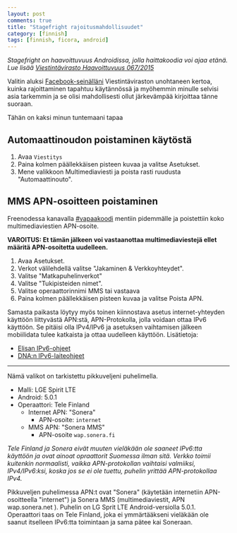 ```yaml
---
layout: post
comments: true
title: "Stagefright rajoitusmahdollisuudet"
category: [finnish]
tags: [finnish, ficora, android]
---
```


*Stagefright on haavoittuvuus Androidissa, jolla haittakoodia voi ajaa
 etänä. Lue lisää [Viestintävirasto Haavoittuvuus 067/2015](https://www.viestintavirasto.fi/kyberturvallisuus/haavoittuvuudet/2015/haavoittuvuus-2015-067.html)*

Valitin aluksi [Facebook-seinälläni] Viestintäviraston unohtaneen kertoa,
kuinka rajoittaminen tapahtuu käytännössä ja myöhemmin minulle selvisi
asia tarkemmin ja se olisi mahdollisesti ollut järkevämpää kirjoittaa
tänne suoraan.

[Facebook-seinälläni]:https://www.facebook.com/mikaelahmsuomalainen/posts/864710153623799

Tähän on kaksi minun tuntemaani tapaa

## Automaattinoudon poistaminen käytöstä

1. Avaa `Viestitys`
2. Paina kolmen päällekkäisen pisteen kuvaa ja valitse Asetukset.
2. Mene valikkoon Multimediaviesti ja poista rasti ruudusta
   "Automaattinouto".

## MMS APN-osoitteen poistaminen

Freenodessa kanavalla [#vapaakoodi](/r/irc-vapaakoodi.html) mentiin
pidemmälle ja poistettiin koko multimediaviestien APN-osoite.

**VAROITUS: Et tämän jälkeen voi vastaanottaa multimediaviestejä ellet
määritä APN-osoitetta uudelleen.**

1. Avaa Asetukset.
2. Verkot välilehdellä valitse "Jakaminen & Verkkoyhteydet".
3. Valitse "Matkapuhelinverkot"
3. Valitse "Tukipisteiden nimet".
4. Valitse operaattorinnimi MMS tai vastaava
5. Paina kolmen päällekkäisen pisteen kuvaa ja valitse Poista APN.

Samasta paikasta löytyy myös toinen kiinnostava asetus internet-yhteyden
käyttöön liittyvästä APN:stä, APN-Protokolla, jolla voidaan ottaa IPv6
käyttöön. Se pitäisi olla IPv4/IPv6 ja asetuksen vaihtamisen jälkeen
mobiilidata tulee katkaista ja ottaa uudelleen käyttöön. Lisätietoja:

* [Elisan IPv6-ohjeet](http://elisa.fi/ipv6)
* [DNA:n IPv6-laiteohjeet](http://dna.fi/ipv6-laitteet)

* * * * *

Nämä valikot on tarkistettu pikkuveljeni puhelimella.

* Malli: LGE Spirit LTE
* Android: 5.0.1
* Operaattori: Tele Finland
    * Internet APN: "Sonera"
        * APN-osoite: `internet`
    * MMS APN: "Sonera MMS"
        * APN-osoite `wap.sonera.fi`

*Tele Finland ja Sonera eivät muuten vieläkään ole saaneet IPv6:tta
käyttöön ja ovat ainoat opraattorit Suomessa ilman sitä. Verkko toimii
kuitenkin normaalisti, vaikka APN-protokollan vaihtaisi valmiiksi,
IPv4/IPv6:ksi, koska jos se ei ole tuettu, puhelin yrittää APN-protokollaa
IPv4.*

 Pikkuveljen puhelimessa APN:t ovat "Sonera" (käytetään internetiin APN-osoitteella "internet") ja Sonera MMS (multimediaviestit, APN wap.sonera.net 
 ). Puhelin on LG Sprit LTE Android-versiolla 5.0.1. Operaattori taas on Tele Finland, joka ei ymmärtääkseni vieläkään ole saanut itselleen IPv6:tta toimintaan ja sama pätee kai Soneraan.

